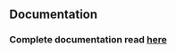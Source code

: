 ## Documentation

### Complete documentation read [here](https://docs.baguscodestudio.com/paid_scripts/license_manager/getting_started)

